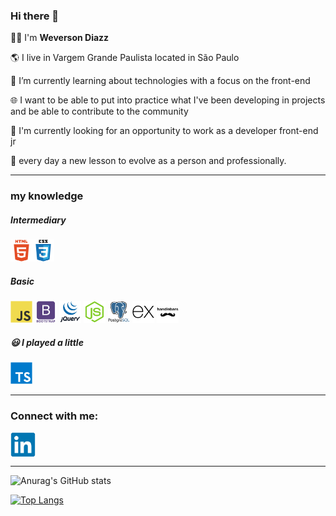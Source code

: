 ### Hi there 👋

<!--
**wevdiaz/wevdiaz** is a ✨ _special_ ✨ repository because its `README.md` (this file) appears on your GitHub profile.

Here are some ideas to get you started:

- 🔭 I’m currently working on ...
- 🌱 I’m currently learning ...
- 👯 I’m looking to collaborate on ...
- 🤔 I’m looking for help with ...
- 💬 Ask me about ...
- 📫 How to reach me: ...
- 😄 Pronouns: ...
- ⚡ Fun fact: ...
-->

:man_technologist: I'm **Weverson Diazz**

:earth_americas: I live in Vargem Grande Paulista located in São Paulo

🌱 I’m currently learning about technologies with a focus on the front-end

:globe_with_meridians: I want to be able to put into practice what I've been developing in projects and be able to contribute to the community

🔭 I'm currently looking for an opportunity to work as a developer front-end jr

:gift: every day a new lesson to evolve as a person and professionally.

***

### my knowledge

##### Intermediary

<img  alt="imagem HTML5" height="35" width="35"  src="https://raw.githubusercontent.com/devicons/devicon/master/icons/html5/html5-plain-wordmark.svg"><img  alt="imagem CSS3" height="35" width="35"  src="https://raw.githubusercontent.com/devicons/devicon/master/icons/css3/css3-original-wordmark.svg">

##### Basic

<img  alt="imagem Javascript " height="35" width="35"  src="https://raw.githubusercontent.com/devicons/devicon/master/icons/javascript/javascript-original.svg">  <img  alt="imagem Bootstrap" height="35" width="35"  src="https://raw.githubusercontent.com/devicons/devicon/master/icons/bootstrap/bootstrap-plain-wordmark.svg">  <img  alt="imagem jQuery" height="35" width="35"  src="https://raw.githubusercontent.com/devicons/devicon/master/icons/jquery/jquery-original-wordmark.svg">  <img  alt="imagem Nodejs" height="35" width="35"  src="https://raw.githubusercontent.com/devicons/devicon/master/icons/nodejs/nodejs-original.svg">  <img  alt="imagem Postgresql" height="35" width="35"  src="https://raw.githubusercontent.com/devicons/devicon/master/icons/postgresql/postgresql-original-wordmark.svg">  <img  alt="imagem Express" height="35" width="35"  src="https://raw.githubusercontent.com/devicons/devicon/master/icons/express/express-original.svg">  <img  alt="imagem Handlebars" height="35" width="35"  src="https://raw.githubusercontent.com/devicons/devicon/master/icons/handlebars/handlebars-original-wordmark.svg">


##### :smiley: I played a little

<img  alt="imagem Typescript" height="35" width="35"  src="https://raw.githubusercontent.com/devicons/devicon/master/icons/typescript/typescript-original.svg">

***

### Connect with me:

<a href="https://www.linkedin.com/in/weverson-dias-aa8859203/" target="_blank">
  <img align="center" alt="Weverson - Linkedin" height="40" width="40"  src="https://raw.githubusercontent.com/devicons/devicon/master/icons/linkedin/linkedin-original.svg">
</a>

***

![Anurag's GitHub stats](https://github-readme-stats.vercel.app/api?username=wevdiaz&show_icons=true&theme=highcontrast)

[![Top Langs](https://github-readme-stats.vercel.app/api/top-langs/?username=wevdiaz)](https://github.com/wevdiaz/github-readme-stats)




